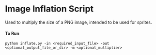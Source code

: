 # Image Inflation Script
Used to multiply the size of a PNG image, intended to be used for sprites.

#### To Run
`python inflate.py -in <required_input_file> -out <optional_output_file_or_dir> -m <optional_multiplier>`
